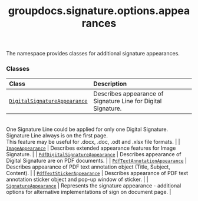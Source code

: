 ﻿---
title: groupdocs.signature.options.appearances
second_title: GroupDocs.Signature for Python via .NET API References
description: 
type: docs
url: /python-net/groupdocs.signature.options.appearances/
is_root: false
weight: 10
---

The namespace provides classes for additional signature appearances.

### Classes
| Class | Description |
| :- | :- |
| [`DigitalSignatureAppearance`](/signature/python-net/groupdocs.signature.options.appearances/digitalsignatureappearance) | Describes appearance of Signature Line for Digital Signature.<br/>One Signature Line could be applied for only one Digital Signature.<br/>Signature Line always is on the first page. <br/>This feature may be useful for .docx, .doc, .odt and .xlsx file formats. |
| [`ImageAppearance`](/signature/python-net/groupdocs.signature.options.appearances/imageappearance) | Describes extended appearance features for Image Signature. |
| [`PdfDigitalSignatureAppearance`](/signature/python-net/groupdocs.signature.options.appearances/pdfdigitalsignatureappearance) | Describes appearance of Digital Signature are on PDF documents. |
| [`PdfTextAnnotationAppearance`](/signature/python-net/groupdocs.signature.options.appearances/pdftextannotationappearance) | Describes appearance of PDF text annotation object (Title, Subject, Content). |
| [`PdfTextStickerAppearance`](/signature/python-net/groupdocs.signature.options.appearances/pdftextstickerappearance) | Describes appearance of PDF text annotation sticker object and pop-up window of sticker. |
| [`SignatureAppearance`](/signature/python-net/groupdocs.signature.options.appearances/signatureappearance) | Represents the signature appearance - additional options for alternative implementations of sign on document page. |


